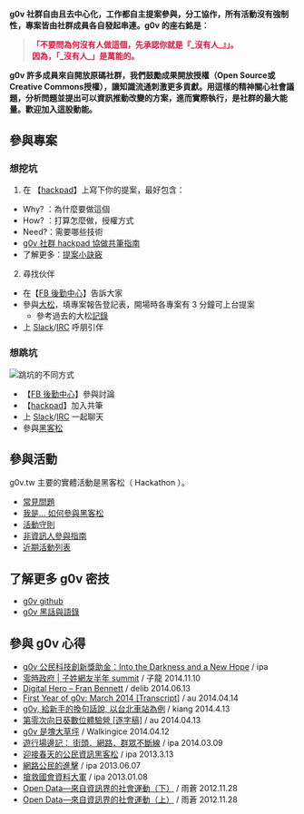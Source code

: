 <div class="ui stacked segment">
<h4>
g0v 社群自由且去中心化，工作都自主提案參與，分工協作，所有活動沒有強制性，專案皆由社群成員各自發起串連。g0v 的座右銘是：
<p />
<blockquote style="color: crimson">「不要問為何沒有人做這個，先承認你就是『_沒有人_』」。<br />
因為，「_沒有人_」是萬能的。</blockquote>
<p />
g0v 許多成員來自開放原碼社群，我們鼓勵成果開放授權（Open Source或Creative Commons授權），讓知識流通刺激更多貢獻。用這樣的精神關心社會議題，分析問題並提出可以資訊推動改變的方案，進而實際執行，是社群的最大能量。歡迎加入這股動能。
</h4>
</div>

## 參與專案

### 想挖坑

1. 在 【[hackpad](https://g0v.hackpad.com/)】上寫下你的提案，最好包含：
  * Why? ：為什麼要做這個
  * How? ：打算怎麼做，授權方式
  * Need?：需要哪些技術
  * [g0v 社群 hackpad 協做共筆指南](https://g0v.hackpad.com/g0v-hackpad--nHk4V2TNU67)
  * 了解更多：[提案小訣竅](http://ipa.logdown.com/posts/143277-g0v-proposal-tips)
2. 尋找伙伴
  * 在【[FB 後勤中心](https://www.facebook.com/groups/g0v.general/)】告訴大家
  * 參與[大松](http://hack.g0v.tw/)，填專案報告登記表，開場時各專案有 3 分鐘可上台提案
    * 參考過去的大松[記錄](http://hack.g0v.tw/)
  * 上 [Slack](http://join.g0v.today/)/[IRC](http://hack.g0v.tw/irc) 呼朋引伴

### 想跳坑

![跳坑的不同方式](/imgs/participate.jpg)

* 【[FB 後勤中心](https://www.facebook.com/groups/g0v.general/)】參與討論
* 【[hackpad](https://g0v.hackpad.com/)】加入共筆
* 上 [Slack](http://join.g0v.tw/)/[IRC](http://hack.g0v.tw/irc) 一起聊天
* 參與[黑客松](http://hack.g0v.tw/)

## 參與活動

g0v.tw 主要的實體活動是黑客松（ Hackathon ）。

* [常見問題](https://g0v.hackpad.com/FAQ-gLNXqwv6krA)
* [我是... 如何參與黑客松](https://g0v.hackpad.com/...--ciS8hEGw7iu)
* [活動守則](https://g0v.hackpad.com/2mprMIpYMz9)
* [非資訊人參與指南](http://ipa.logdown.com/posts/166655-g0v-hackathon-nongeek)
* [近期活動列表](http://hack.g0v.tw/)

## 了解更多 g0v 密技

* [g0v github](https://github.com/g0v)
* [g0v 黑話與語錄](https://g0v.hackpad.com/g0v--MI7fGNIdygb)

## 參與 g0v 心得

* [g0v 公民科技創新獎助金：Into the Darkness and a New Hope](https://medium.com/g0v-tw/g0v-%E5%85%AC%E6%B0%91%E7%A7%91%E6%8A%80%E5%89%B5%E6%96%B0%E7%8D%8E%E5%8A%A9%E9%87%91-into-the-darkness-and-a-new-hope-5ac25e373ccd) / ipa
* [零時政府 | 子姓網友半年 summit](http://blog.yam.com/shulusama/article/81318638) / 子龍 2014.11.10
* [Digital Hero – Fran Bennett](http://blog.delib.net/digital-hero-fran-bennett/) / delib 2014.06.13
* [First Year of g0v: March 2014 [Transcript]](https://www.facebook.com/notes/%E5%94%90%E9%B3%B3/first-year-of-g0v-march-2014-transcript/808828052479750) / au 2014.04.14
* [g0v, 給新手的換句話說, 以台北車站為例](http://blog.twpug.org/607) / kiang 2014.4.13
* [第零次向日葵數位體驗營 [逐字稿]](https://www.facebook.com/notes/%E5%94%90%E9%B3%B3/%E7%AC%AC%E9%9B%B6%E6%AC%A1%E5%90%91%E6%97%A5%E8%91%B5%E6%95%B8%E4%BD%8D%E9%AB%94%E9%A9%97%E7%87%9F-%E9%80%90%E5%AD%97%E7%A8%BF/808273105868578) / au 2014.04.13
* [g0v 是塊大草坪](http://walkingice.blogspot.tw/2014/04/g0v.html) / Walkingice 2014.04.12
* [遊行場邊記： 街頭．網路．群眾不斷線](http://ipa.logdown.com/posts/184187-protest-internet-crowd) / ipa 2014.03.09
* [迎接春天的公民資訊黑客松](http://ipaway.org/?p=2518) / ipa 2013.3.13
* [網路公民的進擊](http://ipaway.org/?p=2679) / ipa 2013.06.07
* [搶救國會資料大軍](http://ipaway.org/?p=2334) / ipa 2013.01.08
* [Open Data—來自資訊界的社會運動（下）](http://www.thinkingtaiwan.com/public/articles/view/318) / 雨蒼 2012.11.28
* [Open Data—來自資訊界的社會運動（上）](http://www.thinkingtaiwan.com/articles/view/314) / 雨蒼 2012.11.28

